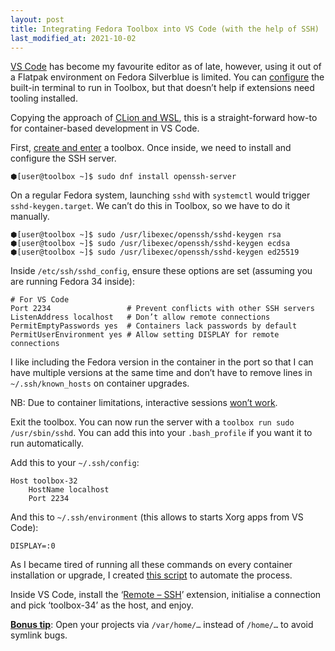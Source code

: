 ```yaml
---
layout: post
title: Integrating Fedora Toolbox into VS Code (with the help of SSH)
last_modified_at: 2021-10-02
---
```


[VS Code][code] has become my favourite editor as of late, however, using it out of a Flatpak environment on Fedora Silverblue is limited. You can [configure][flatpak-spawn] the built-in terminal to run in Toolbox, but that doesn’t help if extensions need tooling installed.

Copying the approach of [CLion and WSL][clion-wsl], this is a straight-forward how-to for container-based development in VS Code.

First, [create and enter][toolbox] a toolbox. Once inside, we need to install and configure the SSH server.

```text
⬢[user@toolbox ~]$ sudo dnf install openssh-server
```

On a regular Fedora system, launching `sshd` with `systemctl` would trigger `sshd-keygen.target`. We can’t do this in Toolbox, so we have to do it manually.

```text
⬢[user@toolbox ~]$ sudo /usr/libexec/openssh/sshd-keygen rsa
⬢[user@toolbox ~]$ sudo /usr/libexec/openssh/sshd-keygen ecdsa
⬢[user@toolbox ~]$ sudo /usr/libexec/openssh/sshd-keygen ed25519
```

Inside `/etc/ssh/sshd_config`, ensure these options are set (assuming you are running Fedora 34 inside):

```text
# For VS Code
Port 2234                 # Prevent conflicts with other SSH servers
ListenAddress localhost   # Don’t allow remote connections
PermitEmptyPasswords yes  # Containers lack passwords by default
PermitUserEnvironment yes # Allow setting DISPLAY for remote connections
```

I like including the Fedora version in the container in the port so that I can have multiple versions at the same time and don’t have to remove lines in `~/.ssh/known_hosts` on container upgrades.

NB: Due to container limitations, interactive sessions [won’t work][source].

Exit the toolbox. You can now run the server with a `toolbox run sudo /usr/sbin/sshd`. You can add this into your `.bash_profile` if you want it to run automatically.

Add this to your `~/.ssh/config`:

```text
Host toolbox-32
    HostName localhost
    Port 2234
```

And this to `~/.ssh/environment` (this allows to starts Xorg apps from VS Code):

```text
DISPLAY=:0
```

As I became tired of running all these commands on every container installation or upgrade, I created [this script][script] to automate the process.

<script src="https://gist.github.com/jurf/6f04ce4f9bfa2268bce154fb6ea0a69b.js"></script>

Inside VS Code, install the ‘[Remote – SSH][remote]’ extension, initialise a connection and pick ‘toolbox-34’ as the host, and enjoy.

[**Bonus tip**][symlinks]: Open your projects via `/var/home/…` instead of
`/home/…` to avoid symlink bugs.

[code]: https://flathub.org/apps/details/com.visualstudio.code
[flatpak-spawn]: https://discussion.fedoraproject.org/t/developing-applications-using-flatpak-packaged-editors-ides/269/19
[toolbox]: https://docs.fedoraproject.org/en-US/fedora-silverblue/toolbox/#toolbox-first-toolbox
[clion-wsl]: https://github.com/JetBrains/clion-wsl
[source]: https://discussion.fedoraproject.org/t/ssh-into-a-toolbox/2155/12
[remote]: https://marketplace.visualstudio.com/items?itemName=ms-vscode-remote.remote-ssh
[script]: https://gist.github.com/jurf/6f04ce4f9bfa2268bce154fb6ea0a69b
[symlinks]: https://discussion.fedoraproject.org/t/tip-use-var-home-instead-of-home-in-vs-code/21887
